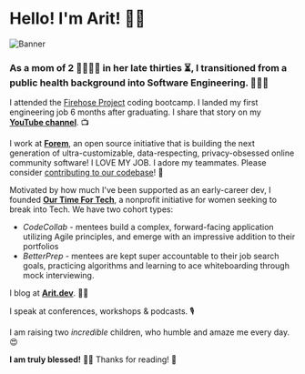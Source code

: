# Hello! I'm Arit! 👋🏾

![Banner](https://i.ibb.co/S6cHcjM/github-readme-banner.png)

### As a mom of 2 👨‍👩‍👧‍👦  in her late thirties ⏳, I transitioned from a public health background into Software Engineering. 👩🏽‍💻

I attended the [Firehose Project](https://thefirehoseproject.com/) coding bootcamp. I landed my first engineering job 6 months after graduating. I share that story on my [**YouTube channel**](https://www.youtube.com/watch?v=rc5AyncB_Xw). 📺

I work at [**Forem**](https://www.forem.com/), an open source initiative that is building the next generation of ultra-customizable, data-respecting, privacy-obsessed online community software! I LOVE MY JOB. I adore my teammates. Please consider [contributing to our codebase](https://github.com/forem/forem)! 🌱

Motivated by how much I've been supported as an early-career dev, I founded [**Our Time For Tech**](https://ourtimefortech.org/), a nonprofit initiative for women seeking to break into Tech.
We have two cohort types:
 - *CodeCollab* - mentees build a complex, forward-facing application utilizing Agile principles, and emerge with an impressive addition to their portfolios
 - *BetterPrep* - mentees are kept super accountable to their job search goals, practicing algorithms and learning to ace whiteboarding through mock interviewing.

I blog at [**Arit.dev**](https://arit.dev). ✍🏾

I speak at conferences, workshops & podcasts. 🎙️ 

I am raising two *incredible* children, who humble and amaze me every day. 😍

**I am truly blessed!** 🙏🏾 Thanks for reading! 💛
